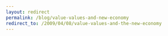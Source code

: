 ```yaml
---
layout: redirect
permalink: /blog/value-values-and-new-economy
redirect_to: /2009/04/08/value-values-and-the-new-economy
---
```

